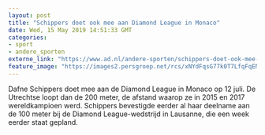 ```yaml
---
layout: post
title: "Schippers doet ook mee aan Diamond League in Monaco"
date: Wed, 15 May 2019 14:51:33 GMT
categories: 
- sport 
- andere_sporten 
externe_link: "https://www.ad.nl/andere-sporten/schippers-doet-ook-mee-aan-diamond-league-in-monaco~aa502916/"
feature_image: "https://images2.persgroep.net/rcs/xNYdFqsG77k0T7LfqFqENvMGh3w/diocontent/129757522/_fitwidth/400/?appId=21791a8992982cd8da851550a453bd7f&quality=0.7"
---
```


Dafne Schippers doet mee aan de Diamond League in Monaco op 12 juli. De Utrechtse loopt dan de 200 meter, de afstand waarop ze in 2015 en 2017 wereldkampioen werd. Schippers bevestigde eerder al haar deelname aan de 100 meter bij de Diamond League-wedstrijd in Lausanne, die een week eerder staat gepland.
